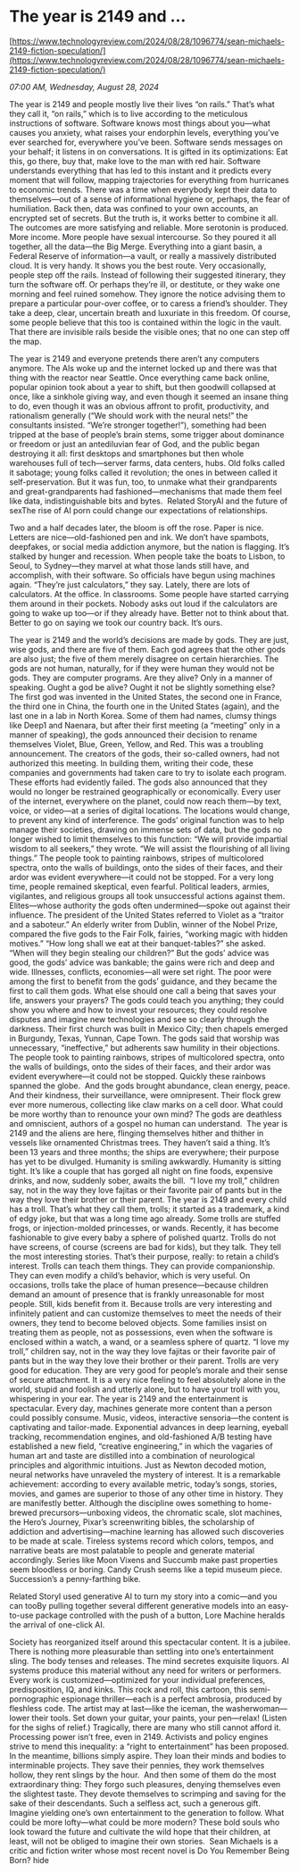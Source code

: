 # The year is 2149 and …

[https://www.technologyreview.com/2024/08/28/1096774/sean-michaels-2149-fiction-speculation/](https://www.technologyreview.com/2024/08/28/1096774/sean-michaels-2149-fiction-speculation/)

*07:00 AM, Wednesday, August 28, 2024*

The year is 2149 and people mostly live their lives “on rails.” That’s what they call it, “on rails,” which is to live according to the meticulous instructions of software. Software knows most things about you—what causes you anxiety, what raises your endorphin levels, everything you’ve ever searched for, everywhere you’ve been. Software sends messages on your behalf; it listens in on conversations. It is gifted in its optimizations: Eat this, go there, buy that, make love to the man with red hair. Software understands everything that has led to this instant and it predicts every moment that will follow, mapping trajectories for everything from hurricanes to economic trends. There was a time when everybody kept their data to themselves—out of a sense of informational hygiene or, perhaps, the fear of humiliation. Back then, data was confined to your own accounts, an encrypted set of secrets. But the truth is, it works better to combine it all. The outcomes are more satisfying and reliable. More serotonin is produced. More income. More people have sexual intercourse. So they poured it all together, all the data—the Big Merge. Everything into a giant basin, a Federal Reserve of information—a vault, or really a massively distributed cloud. It is very handy. It shows you the best route.  Very occasionally, people step off the rails. Instead of following their suggested itinerary, they turn the software off. Or perhaps they’re ill, or destitute, or they wake one morning and feel ruined somehow. They ignore the notice advising them to prepare a particular pour-over coffee, or to caress a friend’s shoulder. They take a deep, clear, uncertain breath and luxuriate in this freedom. Of course, some people believe that this too is contained within the logic in the vault. That there are invisible rails beside the visible ones; that no one can step off the map.

The year is 2149 and everyone pretends there aren’t any computers anymore. The AIs woke up and the internet locked up and there was that thing with the reactor near Seattle. Once everything came back online, popular opinion took about a year to shift, but then goodwill collapsed at once, like a sinkhole giving way, and even though it seemed an insane thing to do, even though it was an obvious affront to profit, productivity, and rationalism generally (“We should work with the neural nets!” the consultants insisted. “We’re stronger together!”), something had been tripped at the base of people’s brain stems, some trigger about dominance or freedom or just an antediluvian fear of God, and the public began destroying it all: first desktops and smartphones but then whole warehouses full of tech—server farms, data centers, hubs. Old folks called it sabotage; young folks called it revolution; the ones in between called it self-preservation. But it was fun, too, to unmake what their grandparents and great-grandparents had fashioned—mechanisms that made them feel like data, indistinguishable bits and bytes.  Related StoryAI and the future of sexThe rise of AI porn could change our expectations of relationships.

Two and a half decades later, the bloom is off the rose. Paper is nice. Letters are nice—old-fashioned pen and ink. We don’t have spambots, deepfakes, or social media addiction anymore, but the nation is flagging. It’s stalked by hunger and recession. When people take the boats to Lisbon, to Seoul, to Sydney—they marvel at what those lands still have, and accomplish, with their software. So officials have begun using machines again. “They’re just calculators,” they say. Lately, there are lots of calculators. At the office. In classrooms. Some people have started carrying them around in their pockets. Nobody asks out loud if the calculators are going to wake up too—or if they already have. Better not to think about that. Better to go on saying we took our country back. It’s ours.

The year is 2149 and the world’s decisions are made by gods. They are just, wise gods, and there are five of them. Each god agrees that the other gods are also just; the five of them merely disagree on certain hierarchies. The gods are not human, naturally, for if they were human they would not be gods. They are computer programs. Are they alive? Only in a manner of speaking. Ought a god be alive? Ought it not be slightly something else? The first god was invented in the United States, the second one in France, the third one in China, the fourth one in the United States (again), and the last one in a lab in North Korea. Some of them had names, clumsy things like Deep1 and Naenara, but after their first meeting (a “meeting” only in a manner of speaking), the gods announced their decision to rename themselves Violet, Blue, Green, Yellow, and Red. This was a troubling announcement. The creators of the gods, their so-called owners, had not authorized this meeting. In building them, writing their code, these companies and governments had taken care to try to isolate each program. These efforts had evidently failed. The gods also announced that they would no longer be restrained geographically or economically. Every user of the internet, everywhere on the planet, could now reach them—by text, voice, or video—at a series of digital locations. The locations would change, to prevent any kind of interference. The gods’ original function was to help manage their societies, drawing on immense sets of data, but the gods no longer wished to limit themselves to this function: “We will provide impartial wisdom to all seekers,” they wrote. “We will assist the flourishing of all living things.”  The people took to painting rainbows, stripes of multicolored spectra, onto the walls of buildings, onto the sides of their faces, and their ardor was evident everywhere—it could not be stopped.  For a very long time, people remained skeptical, even fearful. Political leaders, armies, vigilantes, and religious groups all took unsuccessful actions against them. Elites—whose authority the gods often undermined—spoke out against their influence. The president of the United States referred to Violet as a “traitor and a saboteur.” An elderly writer from Dublin, winner of the Nobel Prize, compared the five gods to the Fair Folk, fairies, “working magic with hidden motives.” “How long shall we eat at their banquet-tables?” she asked. “When will they begin stealing our children?” But the gods’ advice was good, the gods’ advice was bankable; the gains were rich and deep and wide. Illnesses, conflicts, economies—all were set right. The poor were among the first to benefit from the gods’ guidance, and they became the first to call them gods. What else should one call a being that saves your life, answers your prayers? The gods could teach you anything; they could show you where and how to invest your resources; they could resolve disputes and imagine new technologies and see so clearly through the darkness. Their first church was built in Mexico City; then chapels emerged in Burgundy, Texas, Yunnan, Cape Town. The gods said that worship was unnecessary, “ineffective,” but adherents saw humility in their objections. The people took to painting rainbows, stripes of multicolored spectra, onto the walls of buildings, onto the sides of their faces, and their ardor was evident everywhere—it could not be stopped. Quickly these rainbows spanned the globe.   And the gods brought abundance, clean energy, peace. And their kindness, their surveillance, were omnipresent. Their flock grew ever more numerous, collecting like claw marks on a cell door. What could be more worthy than to renounce your own mind? The gods are deathless and omniscient, authors of a gospel no human can understand.   The year is 2149 and the aliens are here, flinging themselves hither and thither in vessels like ornamented Christmas trees. They haven’t said a thing. It’s been 13 years and three months; the ships are everywhere; their purpose has yet to be divulged. Humanity is smiling awkwardly. Humanity is sitting tight. It’s like a couple that has gorged all night on fine foods, expensive drinks, and now, suddenly sober, awaits the bill.    “I love my troll,” children say, not in the way they love fajitas or their favorite pair of pants but in the way they love their brother or their parent.  The year is 2149 and every child has a troll. That’s what they call them, trolls; it started as a trademark, a kind of edgy joke, but that was a long time ago already. Some trolls are stuffed frogs, or injection-molded princesses, or wands. Recently, it has become fashionable to give every baby a sphere of polished quartz. Trolls do not have screens, of course (screens are bad for kids), but they talk. They tell the most interesting stories. That’s their purpose, really: to retain a child’s interest. Trolls can teach them things. They can provide companionship. They can even modify a child’s behavior, which is very useful. On occasions, trolls take the place of human presence—because children demand an amount of presence that is frankly unreasonable for most people. Still, kids benefit from it. Because trolls are very interesting and infinitely patient and can customize themselves to meet the needs of their owners, they tend to become beloved objects. Some families insist on treating them as people, not as possessions, even when the software is enclosed within a watch, a wand, or a seamless sphere of quartz. “I love my troll,” children say, not in the way they love fajitas or their favorite pair of pants but in the way they love their brother or their parent. Trolls are very good for education. They are very good for people’s morale and their sense of secure attachment. It is a very nice feeling to feel absolutely alone in the world, stupid and foolish and utterly alone, but to have your troll with you, whispering in your ear.  The year is 2149 and the entertainment is spectacular. Every day, machines generate more content than a person could possibly consume. Music, videos, interactive sensoria—the content is captivating and tailor-­made. Exponential advances in deep learning, eyeball tracking, recommendation engines, and old-fashioned A/B testing have established a new field, “creative engineering,” in which the vagaries of human art and taste are distilled into a combination of neurological principles and algorithmic intuitions. Just as Newton decoded motion, neural networks have unraveled the mystery of interest. It is a remarkable achievement: according to every available metric, today’s songs, stories, movies, and games are superior to those of any other time in history. They are manifestly better. Although the discipline owes something to home-brewed precursors—unboxing videos, the chromatic scale, slot machines, the Hero’s Journey, Pixar’s screenwriting bibles, the scholarship of addiction and advertising—machine learning has allowed such discoveries to be made at scale. Tireless systems record which colors, tempos, and narrative beats are most palatable to people and generate material accordingly. Series like Moon Vixens and Succumb make past properties seem bloodless or boring. Candy Crush seems like a tepid museum piece. Succession’s a penny-farthing bike.

Related StoryI used generative AI to turn my story into a comic—and you can tooBy pulling together several different generative models into an easy-to-use package controlled with the push of a button, Lore Machine heralds the arrival of one-click AI.

Society has reorganized itself around this spectacular content. It is a jubilee. There is nothing more pleasurable than settling into one’s entertainment sling. The body tenses and releases. The mind secretes exquisite liquors. AI systems produce this material without any need for writers or performers. Every work is customized—optimized for your individual preferences, predisposition, IQ, and kinks. This rock and roll, this cartoon, this semi-pornographic espionage thriller—each is a perfect ambrosia, produced by fleshless code. The artist may at last—like the iceman, the washerwoman—lower their tools. Set down your guitar, your paints, your pen—relax! (Listen for the sighs of relief.) Tragically, there are many who still cannot afford it. Processing power isn’t free, even in 2149. Activists and policy engines strive to mend this inequality: a “right to entertainment” has been proposed. In the meantime, billions simply aspire. They loan their minds and bodies to interminable projects. They save their pennies, they work themselves hollow, they rent slings by the hour.  And then some of them do the most extraordinary thing: They forgo such pleasures, denying themselves even the slightest taste. They devote themselves to scrimping and saving for the sake of their descendants. Such a selfless act, such a generous gift. Imagine yielding one’s own entertainment to the generation to follow. What could be more lofty—what could be more modern? These bold souls who look toward the future and cultivate the wild hope that their children, at least, will not be obliged to imagine their own stories.  Sean Michaels is a critic and fiction writer whose most recent novel is Do You Remember Being Born? hide

